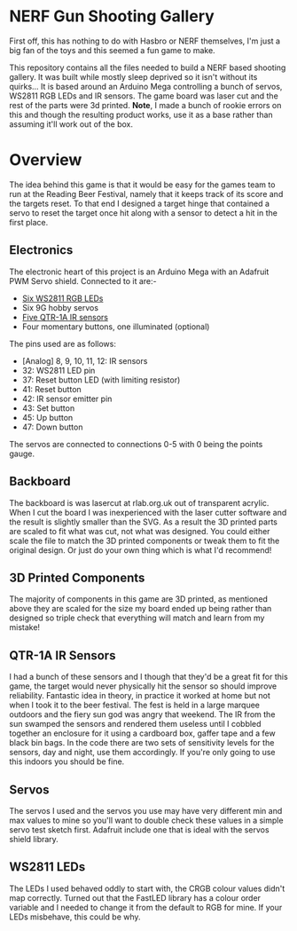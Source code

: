 # NERF Gun Shooting Gallery
First off, this has nothing to do with Hasbro or NERF themselves, I'm just a big fan of the toys and this seemed a fun game to make.

This repository contains all the files needed to build a NERF based shooting gallery.  It was built while mostly sleep deprived so it isn't without its quirks...  It is based around an Arduino Mega controlling a bunch of servos, WS2811 RGB LEDs and IR sensors.  The game board was laser cut and the rest of the parts were 3d printed.  **Note**,
I made a bunch of rookie errors on this and though the resulting product works, use it as a base rather than assuming it'll work out of the box.

# Overview
The idea behind this game is that it would be easy for the games team to run at the Reading Beer Festival, namely that it keeps track of its score and the targets reset.  To that end I designed a target hinge that contained a servo to reset the target once hit along with a sensor to detect a hit in the first place.

## Electronics
The electronic heart of this project is an Arduino Mega with an Adafruit PWM Servo shield.  Connected to it are:-
 - [Six WS2811 RGB LEDs](https://coolcomponents.co.uk/products/digital-rgb-addressable-led-5mm-through-hole-10-pack)
 - Six 9G hobby servos
 - [Five QTR-1A IR sensors ](https://www.pololu.com/product/958)
 - Four momentary buttons, one illuminated (optional)

The pins used are as follows:
- [Analog] 8, 9, 10, 11, 12: IR sensors
- 32: WS2811 LED pin
- 37: Reset button LED (with limiting resistor)
- 41: Reset button
- 42: IR sensor emitter pin
- 43: Set button
- 45: Up button 
- 47: Down button

The servos are connected to connections 0-5 with 0 being the points gauge. 
 
## Backboard
The backboard is was lasercut at rlab.org.uk out of transparent acrylic.  When I cut the board I was inexperienced with the laser cutter software and the result is slightly smaller than the SVG.  As a result the 3D printed parts are scaled to fit what was cut, not what was designed.  You could either scale the file to match the 3D printed components or tweak them to fit the original design.  Or just do your own thing which is what I'd recommend!

## 3D Printed Components

The majority of components in this game are 3D printed, as mentioned above they are scaled for the size my board ended up being rather than designed so triple check that everything will match and learn from my mistake!  

## QTR-1A IR Sensors
I had a bunch of these sensors and I though that they'd be a great fit for this game, the target would never physically hit the sensor so should improve reliability.  Fantastic idea in theory, in practice it worked at home but not when I took it to the beer festival.  The fest is held in a large marquee outdoors and the fiery sun god was angry that weekend.  The IR from the sun swamped the sensors and rendered them useless until I cobbled together an enclosure for it using a cardboard box, gaffer tape and a few black bin bags.
In the code there are two sets of sensitivity levels for the sensors, day and night, use them accordingly.  If you're only going to use this indoors you should be fine.
## Servos
The servos I used and the servos you use may have very different min and max values to mine so you'll want to double check these values in a simple servo test sketch first.  Adafruit include one that is ideal with the servos shield library.

## WS2811 LEDs
The LEDs I used behaved oddly to start with, the CRGB colour values didn't map correctly.  Turned out that the FastLED library has a colour order variable and I needed to change it from the default to RGB for mine.  If your LEDs misbehave, this could be why.
